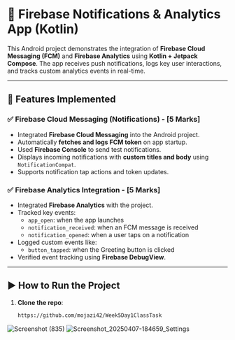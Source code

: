 # 📲 Firebase Notifications & Analytics App (Kotlin)

This Android project demonstrates the integration of **Firebase Cloud Messaging (FCM)** and **Firebase Analytics** using **Kotlin + Jetpack Compose**. The app receives push notifications, logs key user interactions, and tracks custom analytics events in real-time.

---

## 🚀 Features Implemented

### ✅ Firebase Cloud Messaging (Notifications) - [5 Marks]
- Integrated **Firebase Cloud Messaging** into the Android project.
- Automatically **fetches and logs FCM token** on app startup.
- Used **Firebase Console** to send test notifications.
- Displays incoming notifications with **custom titles and body** using `NotificationCompat`.
- Supports notification tap actions and token updates.

### ✅ Firebase Analytics Integration - [5 Marks]
- Integrated **Firebase Analytics** with the project.
- Tracked key events:
  - `app_open`: when the app launches
  - `notification_received`: when an FCM message is received
  - `notification_opened`: when a user taps on a notification
- Logged custom events like:
  - `button_tapped`: when the Greeting button is clicked
- Verified event tracking using **Firebase DebugView**.

---

## ▶️ How to Run the Project

1. **Clone the repo**:
   ```bash
   https://github.com/mojazi42/Week5Day1ClassTask
   ```
   
![Screenshot (835)](https://github.com/user-attachments/assets/a01757ee-bf49-4fc8-a39e-6a9e071bbef6)
![Screenshot_20250407-184659_Settings](https://github.com/user-attachments/assets/73bf5005-5d6d-4f0d-935f-09caa1274b16)
